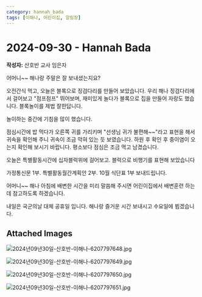 ```yaml
---
category: hannah_bada
tags: [이해나, 어린이집, 알림장]
---
```


# 2024-09-30 - Hannah Bada

**작성자:** 산호반 교사 임은자  

어머니~~ 해나랑 주말은 잘 보내셨는지요?

오전간식 먹고, 오늘은 블록으로 징검다리를 만들어  보았습니다. 우리 해나 징검다리에서 걸어보고 "점프점프" 뛰어보며, 재미있게 놀다가 블록으로 집을 만들어 자랑도 했습니다.  블록놀이를 제법 잘한답니다.  

놀이하는 중간에 기침을 많이 했습니다.

점심시간에  밥 먹다가 오른쪽 귀를 가리키며 "선생님 귀가 불편해~~"라고 표현을 해서 귀속을 확인해 주니 귀속이 조금 막혀 있는 듯 보였습니다. 하원 후 확인 후 중이염이 오는지 확인해 보시기 바랍니다. 평소보다 점심은 조금 먹고 남겼습니다.

오늘은 특별활동시간에  십자블럭위에 걸어보고. 블럭으로 비행기를 표현해 보았습니다

가정통신문 1부.
특별활동월간계획안 2부.
10월 식단표 1부 보내드립니다.

어머니~~  해나 아침에 배변한 시간을 미리 말씀해 주시면 어린이집에서 배변훈련 하는데 참고하도록 하겠습니다.

내일은 국군의날 대체 공휴일 입니다.  해나랑 즐거운 시간 보내시고 수요일에 뵙겠습니다.

## Attached Images
![2024년09년30일-산호반-이해나-6207797648.jpg](https://feghi.github.io/assets/img/bada_photo/2024년09년30일-산호반-이해나-6207797648.jpg)

![2024년09년30일-산호반-이해나-6207797649.jpg](https://feghi.github.io/assets/img/bada_photo/2024년09년30일-산호반-이해나-6207797649.jpg)

![2024년09년30일-산호반-이해나-6207797650.jpg](https://feghi.github.io/assets/img/bada_photo/2024년09년30일-산호반-이해나-6207797650.jpg)

![2024년09년30일-산호반-이해나-6207797651.jpg](https://feghi.github.io/assets/img/bada_photo/2024년09년30일-산호반-이해나-6207797651.jpg)

